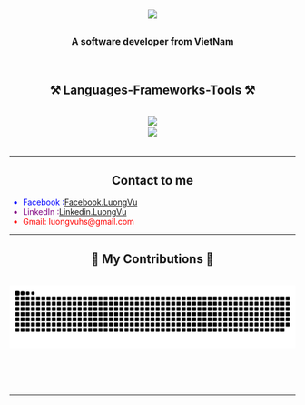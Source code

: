  <!--### Hi there 👋


**Bryan1604/Bryan1604** is a ✨ _special_ ✨ repository because its `README.md` (this file) appears on your GitHub profile.

Here are some ideas to get you started:

- 🔭 I’m currently working on ...
- 🌱 I’m currently learning ...
- 👯 I’m looking to collaborate on ...
- 🤔 I’m looking for help with ...
- 💬 Ask me about ...
- 📫 How to reach me: ...
- 😄 Pronouns: ...
- ⚡ Fun fact: ...
-->

<h1 align="center">
    <img src="https://readme-typing-svg.herokuapp.com/?font=Righteous&size=35&center=true&vCenter=true&width=500&height=70&duration=4000&lines=Hi+There!+👋;+I'm+Bryan!;" />
</h1>

<h3 align="center">A software developer from VietNam</h3>

<br/>

<h2 align="center">⚒️ Languages-Frameworks-Tools ⚒️</h2>
<br/>
<div align="center">
    <img src="https://skillicons.dev/icons?i=swift,github,python,java,php,javascript,firebase,mongodb,c" /><br>
    <img src="https://skillicons.dev/icons?i=react,mui,flutter,laravel,spring,mysql,html,css,vscode,figma,git" />
</div>

<br/>
<hr/>

<div >
  <h2 align="center">Contact to me</h2>
  <ul style="text-align: left" class="social-list">
        <li style="color: blue;">Facebook :<a href="https://www.facebook.com/luongvuhs"><i class="fab fa-facebook"></i>Facebook.LuongVu</a></li>
<!--         <li style="color: green;"><a href="https://www.twitter.com"><i class="fab fa-twitter"></i> Twitter</a></li> -->
<!--         <li style="color: red;"><a href="https://www.instagram.com"><i class="fab fa-instagram"></i> Instagram</a></li> -->
        <li style="color: purple;"> LinkedIn :<a href="https://www.linkedin.com/in/luong-vu-b74782218/"><i class="fab fa-linkedin"></i>Linkedin.LuongVu </a></li>
        <li style="color: red;"><i class="fab fa-linkedin"></i> Gmail: luongvuhs@gmail.com</li>
  </ul>
</div>

<hr/>

<div align="center">
  <h2>🐍 My Contributions 🐍</h2>
  <br>
  <img src="https://raw.githubusercontent.com/Bryan1604/Bryan1604/output/github-contribution-grid-snake.svg" />
  
  <br/><br/><br/>
</div>
<hr/>

<!--https://github.com/Bryan1604/Bryan1604/blob/output/github-contribution-grid-snake.svg

-->
